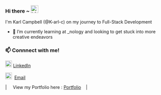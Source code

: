 ### Hi there ~ <img src="https://user-images.githubusercontent.com/1303154/88677602-1635ba80-d120-11ea-84d8-d263ba5fc3c0.gif" width="24px" alt="hi">

I'm Karl Campbell (@K-arl-c) on my journey to Full-Stack Development
- 🌱 I’m currently learning at _nology and looking to get stuck into more creative endeavors

<h3>📫 Connnect with me!</h3>

<img src="https://cdn.jsdelivr.net/gh/dmhendricks/signature-social-icons/icons/round-flat-filled/50px/linkedin.png" width="21" height="21" alt="linkedin"> [LinkedIn](https://www.linkedin.com/in/karl-campbell-9a1477253/)

<img src="https://cdn.jsdelivr.net/gh/dmhendricks/signature-social-icons/icons/round-flat-filled/50px/mail.png" width="21" />&nbsp; [Email](mailto:karlcampbell100@gmail.com)



| &nbsp;&nbsp;&nbsp; View my Portfolio here : [Portfolio](https://k-arl-c.github.io/web-project/) &nbsp;&nbsp;&nbsp;|&nbsp;&nbsp;&nbsp; </sub>



<!---
K-arl-c/K-arl-c is a ✨ special ✨ repository because its `README.md` (this file) appears on your GitHub profile.
You can click the Preview link to take a look at your changes.
--->
